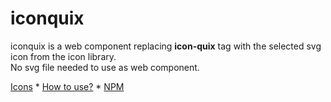# iconquix
iconquix is a web component replacing **icon-quix** tag with the selected svg icon from the icon library.  
No svg file needed to use as web component.  
  
[Icons](https://iconquix.quixtools.com/ "iconquix icons") * [How to use?](https://iconquix.quixtools.com/how "iconquix how to use?") * [NPM](https://www.npmjs.com/package/iconquix "install from NPM")  
